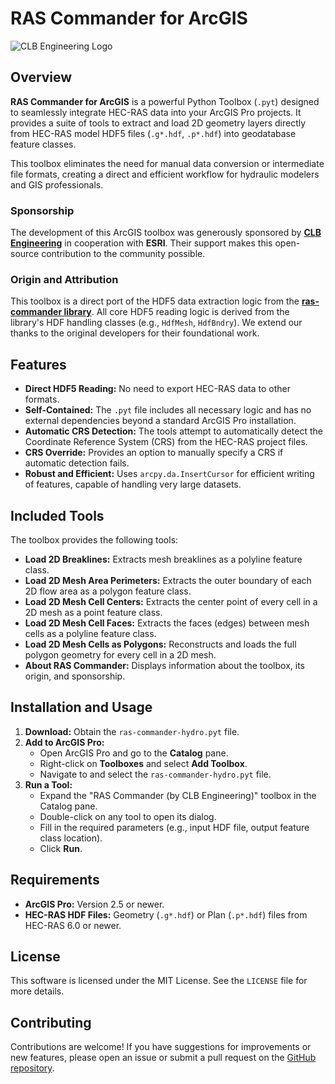 # RAS Commander for ArcGIS

![CLB Engineering Logo](https://clbengineering.com/wp-content/uploads/2023/11/CLB-Horizontal-Logo-Color-e1700244944888.png)

## Overview

**RAS Commander for ArcGIS** is a powerful Python Toolbox (`.pyt`) designed to seamlessly integrate HEC-RAS data into your ArcGIS Pro projects. It provides a suite of tools to extract and load 2D geometry layers directly from HEC-RAS model HDF5 files (`.g*.hdf`, `.p*.hdf`) into geodatabase feature classes.

This toolbox eliminates the need for manual data conversion or intermediate file formats, creating a direct and efficient workflow for hydraulic modelers and GIS professionals.

### Sponsorship

The development of this ArcGIS toolbox was generously sponsored by **[CLB Engineering](https://clbengineering.com/)** in cooperation with **ESRI**. Their support makes this open-source contribution to the community possible.

### Origin and Attribution

This toolbox is a direct port of the HDF5 data extraction logic from the **[ras-commander library](https://github.com/gpt-cmdr/ras-commander)**. All core HDF5 reading logic is derived from the library's HDF handling classes (e.g., `HdfMesh`, `HdfBndry`). We extend our thanks to the original developers for their foundational work.

## Features

- **Direct HDF5 Reading:** No need to export HEC-RAS data to other formats.
- **Self-Contained:** The `.pyt` file includes all necessary logic and has no external dependencies beyond a standard ArcGIS Pro installation.
- **Automatic CRS Detection:** The tools attempt to automatically detect the Coordinate Reference System (CRS) from the HEC-RAS project files.
- **CRS Override:** Provides an option to manually specify a CRS if automatic detection fails.
- **Robust and Efficient:** Uses `arcpy.da.InsertCursor` for efficient writing of features, capable of handling very large datasets.

## Included Tools

The toolbox provides the following tools:

- **Load 2D Breaklines:** Extracts mesh breaklines as a polyline feature class.
- **Load 2D Mesh Area Perimeters:** Extracts the outer boundary of each 2D flow area as a polygon feature class.
- **Load 2D Mesh Cell Centers:** Extracts the center point of every cell in a 2D mesh as a point feature class.
- **Load 2D Mesh Cell Faces:** Extracts the faces (edges) between mesh cells as a polyline feature class.
- **Load 2D Mesh Cells as Polygons:** Reconstructs and loads the full polygon geometry for every cell in a 2D mesh.
- **About RAS Commander:** Displays information about the toolbox, its origin, and sponsorship.

## Installation and Usage

1.  **Download:** Obtain the `ras-commander-hydro.pyt` file.
2.  **Add to ArcGIS Pro:**
    -   Open ArcGIS Pro and go to the **Catalog** pane.
    -   Right-click on **Toolboxes** and select **Add Toolbox**.
    -   Navigate to and select the `ras-commander-hydro.pyt` file.
3.  **Run a Tool:**
    -   Expand the "RAS Commander (by CLB Engineering)" toolbox in the Catalog pane.
    -   Double-click on any tool to open its dialog.
    -   Fill in the required parameters (e.g., input HDF file, output feature class location).
    -   Click **Run**.

## Requirements

-   **ArcGIS Pro:** Version 2.5 or newer.
-   **HEC-RAS HDF Files:** Geometry (`.g*.hdf`) or Plan (`.p*.hdf`) files from HEC-RAS 6.0 or newer.

## License

This software is licensed under the MIT License. See the `LICENSE` file for more details.

## Contributing

Contributions are welcome! If you have suggestions for improvements or new features, please open an issue or submit a pull request on the [GitHub repository](https://github.com/gpt-cmdr/ras-commander-hydro).